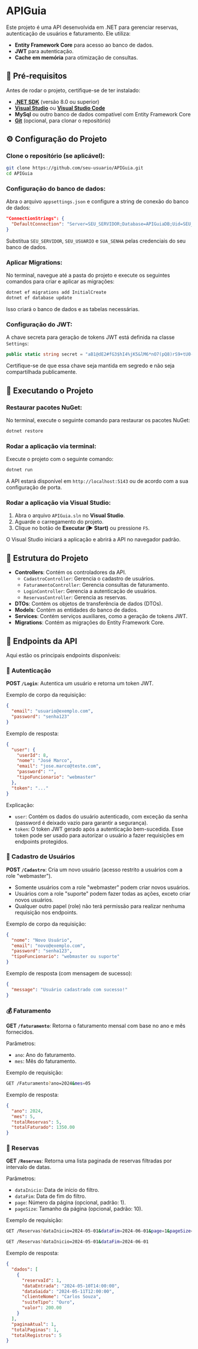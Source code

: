 # APIGuia

Este projeto é uma API desenvolvida em .NET para gerenciar reservas, autenticação de usuários e faturamento. Ele utiliza:

- **Entity Framework Core** para acesso ao banco de dados.
- **JWT** para autenticação.
- **Cache em memória** para otimização de consultas.

## 📌 Pré-requisitos
Antes de rodar o projeto, certifique-se de ter instalado:

- [**.NET SDK**](https://dotnet.microsoft.com/en-us/download) (versão 8.0 ou superior)
- [**Visual Studio**](https://visualstudio.microsoft.com/) ou [**Visual Studio Code**](https://code.visualstudio.com/)
- **MySql** ou outro banco de dados compatível com Entity Framework Core
- [**Git**](https://git-scm.com/) (opcional, para clonar o repositório)

## ⚙️ Configuração do Projeto

### Clone o repositório (se aplicável):

```bash
git clone https://github.com/seu-usuario/APIGuia.git
cd APIGuia
```

### Configuração do banco de dados:

Abra o arquivo `appsettings.json` e configure a string de conexão do banco de dados:

```json
"ConnectionStrings": {
  "DefaultConnection": "Server=SEU_SERVIDOR;Database=APIGuiaDB;Uid=SEU_USUARIO;Pwd=SUA_SENHA;"
}
```

Substitua `SEU_SERVIDOR`, `SEU_USUARIO` e `SUA_SENHA` pelas credenciais do seu banco de dados.

### Aplicar Migrations:

No terminal, navegue até a pasta do projeto e execute os seguintes comandos para criar e aplicar as migrações:

```bash
dotnet ef migrations add InitialCreate
dotnet ef database update
```

Isso criará o banco de dados e as tabelas necessárias.

### Configuração do JWT:

A chave secreta para geração de tokens JWT está definida na classe `Settings`:

```csharp
public static string secret = "aB1@dE2#fG3$hI4%jK5&lM6*nO7(pQ8)rS9+tU0-vWzYx1#W2!e3@R4$t5^u6&I7*o8(p9)Q0rA1-B2+c3D4=E5F6*G7H8";
```

Certifique-se de que essa chave seja mantida em segredo e não seja compartilhada publicamente.

## 🚀 Executando o Projeto

### Restaurar pacotes NuGet:

No terminal, execute o seguinte comando para restaurar os pacotes NuGet:

```bash
dotnet restore
```

### Rodar a aplicação via terminal:

Execute o projeto com o seguinte comando:

```bash
dotnet run
```

A API estará disponível em `http://localhost:5143` ou de acordo com a sua configuração de porta.

### Rodar a aplicação via Visual Studio:

1. Abra o arquivo `APIGuia.sln` no **Visual Studio**.
2. Aguarde o carregamento do projeto.
3. Clique no botão de **Executar (▶️ Start)** ou pressione `F5`.

O Visual Studio iniciará a aplicação e abrirá a API no navegador padrão.

## 📌 Estrutura do Projeto

- **Controllers**: Contém os controladores da API.
  - `CadastroController`: Gerencia o cadastro de usuários.
  - `FaturamentoController`: Gerencia consultas de faturamento.
  - `LoginController`: Gerencia a autenticação de usuários.
  - `ReservasController`: Gerencia as reservas.
- **DTOs**: Contém os objetos de transferência de dados (DTOs).
- **Models**: Contém as entidades do banco de dados.
- **Services**: Contém serviços auxiliares, como a geração de tokens JWT.
- **Migrations**: Contém as migrações do Entity Framework Core.

## 📌 Endpoints da API

Aqui estão os principais endpoints disponíveis:

### 🔑 Autenticação
**POST `/Login`**: Autentica um usuário e retorna um token JWT.

Exemplo de corpo da requisição:

```json
{
  "email": "usuario@exemplo.com",
  "password": "senha123"
}
```
Exemplo de resposta:

```json
{
  "user": {
    "userId": 8,
    "nome": "José Marco",
    "email": "jose.marco@teste.com",
    "password": "",
    "tipoFuncionario": "webmaster"
  },
  "token": "..."
}
```

Explicação:
- `user`: Contém os dados do usuário autenticado, com exceção da senha (password é deixado vazio para garantir a segurança).
- `token`: O token JWT gerado após a autenticação bem-sucedida. Esse token pode ser usado para autorizar o usuário a fazer requisições em endpoints protegidos.

### 👤 Cadastro de Usuários
**POST `/Cadastro`**: Cria um novo usuário (acesso restrito a usuários com a role "webmaster").
  - Somente usuários com a role "webmaster" podem criar novos usuários.
  - Usuários com a role "suporte" podem fazer todas as ações, exceto criar novos usuários.
  - Qualquer outro papel (role) não terá permissão para realizar nenhuma requisição nos endpoints.

Exemplo de corpo da requisição:

```json
{
  "nome": "Novo Usuário",
  "email": "novo@exemplo.com",
  "password": "senha123",
  "tipoFuncionario": "webmaster ou suporte"
}
```

Exemplo de resposta (com mensagem de sucesso):

```json
{
  "message": "Usuário cadastrado com sucesso!"
}
```

### 💰 Faturamento
**GET `/faturamento`**: Retorna o faturamento mensal com base no ano e mês fornecidos.

Parâmetros:
- `ano`: Ano do faturamento.
- `mes`: Mês do faturamento.

Exemplo de requisição:

```bash
GET /Faturamento?ano=2024&mes=05
```
Exemplo de resposta:

```json
{
  "ano": 2024,
  "mes": 5,
  "totalReservas": 5,
  "totalFaturado": 1350.00
}
```

### 📅 Reservas
**GET `/Reservas`**: Retorna uma lista paginada de reservas filtradas por intervalo de datas.

Parâmetros:
- `dataInicio`: Data de início do filtro.
- `dataFim`: Data de fim do filtro.
- `page`: Número da página (opcional, padrão: 1).
- `pageSize`: Tamanho da página (opcional, padrão: 10).

Exemplo de requisição:

```bash
GET /Reservas?dataInicio=2024-05-01&dataFim=2024-06-01&page=1&pageSize=10
```

```bash
GET /Reservas?dataInicio=2024-05-01&dataFim=2024-06-01
```

Exemplo de resposta:

```json
{
  "dados": [
    {
      "reservaId": 1,
      "dataEntrada": "2024-05-10T14:00:00",
      "dataSaida": "2024-05-11T12:00:00",
      "clienteNome": "Carlos Souza",
      "suiteTipo": "Ouro",
      "valor": 200.00
    }
  ],
  "paginaAtual": 1,
  "totalPaginas": 1,
  "totalRegistros": 5
}
```
